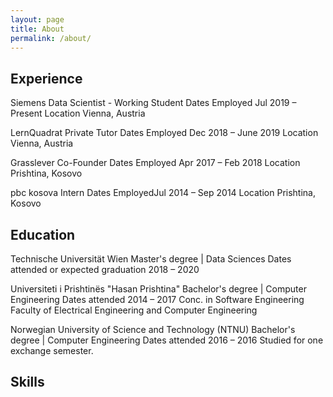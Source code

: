 ```yaml
---
layout: page
title: About
permalink: /about/
---
```

## Experience

Siemens
Data Scientist - Working Student
Dates Employed Jul 2019 – Present
Location Vienna, Austria

LernQuadrat
Private Tutor
Dates Employed Dec 2018 – June 2019
Location Vienna, Austria

Grasslever
Co-Founder
Dates Employed Apr 2017 – Feb 2018
Location Prishtina, Kosovo

pbc kosova
Intern
Dates EmployedJul 2014 – Sep 2014
Location Prishtina, Kosovo

## Education

Technische Universität Wien
Master's degree | Data Sciences
Dates attended or expected graduation 2018 – 2020

Universiteti i Prishtinës "Hasan Prishtina"
Bachelor's degree | Computer Engineering
Dates attended 2014 – 2017
Conc. in Software Engineering
Faculty of Electrical Engineering and Computer Engineering


Norwegian University of Science and Technology (NTNU)
Bachelor's degree | Computer Engineering
Dates attended 2016 – 2016
Studied for one exchange semester.

## Skills

